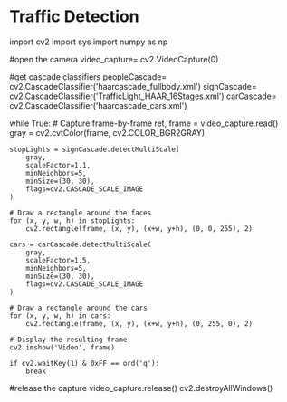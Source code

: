 # Traffic Detection

import cv2
import sys
import numpy as np

#open the camera
video_capture= cv2.VideoCapture(0)

#get cascade classifiers
peopleCascade= cv2.CascadeClassifier('haarcascade_fullbody.xml')
signCascade= cv2.CascadeClassifier('TrafficLight_HAAR_16Stages.xml')
carCascade= cv2.CascadeClassifier('haarcascade_cars.xml')

while True:
    # Capture frame-by-frame
    ret, frame = video_capture.read()
    gray = cv2.cvtColor(frame, cv2.COLOR_BGR2GRAY)

    stopLights = signCascade.detectMultiScale(
        gray,
        scaleFactor=1.1,
        minNeighbors=5,
        minSize=(30, 30),
        flags=cv2.CASCADE_SCALE_IMAGE
    )

    # Draw a rectangle around the faces
    for (x, y, w, h) in stopLights:
        cv2.rectangle(frame, (x, y), (x+w, y+h), (0, 0, 255), 2)

    cars = carCascade.detectMultiScale(
        gray,
        scaleFactor=1.5,
        minNeighbors=5,
        minSize=(30, 30),
        flags=cv2.CASCADE_SCALE_IMAGE
    )

    # Draw a rectangle around the cars
    for (x, y, w, h) in cars:
        cv2.rectangle(frame, (x, y), (x+w, y+h), (0, 255, 0), 2)

    # Display the resulting frame
    cv2.imshow('Video', frame)

    if cv2.waitKey(1) & 0xFF == ord('q'):
        break

#release the capture
video_capture.release()
cv2.destroyAllWindows()
